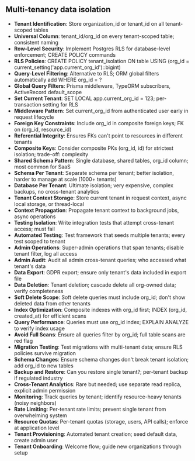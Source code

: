 ## Multi-tenancy data isolation

- **Tenant Identification**: Store organization_id or tenant_id on all tenant-scoped tables
- **Universal Column**: tenant_id/org_id on every tenant-scoped table; consistent naming
- **Row-Level Security**: Implement Postgres RLS for database-level enforcement; CREATE POLICY commands
- **RLS Policies**: CREATE POLICY tenant_isolation ON table USING (org_id = current_setting('app.current_org_id')::bigint)
- **Query-Level Filtering**: Alternative to RLS; ORM global filters automatically add WHERE org_id = ?
- **Global Query Filters**: Prisma middleware, TypeORM subscribers, ActiveRecord default_scope
- **Set Current Tenant**: SET LOCAL app.current_org_id = 123; per-transaction setting for RLS
- **Middleware Pattern**: Set current_org_id from authenticated user early in request lifecycle
- **Foreign Key Constraints**: Include org_id in composite foreign keys; FK on (org_id, resource_id)
- **Referential Integrity**: Ensures FKs can't point to resources in different tenants
- **Composite Keys**: Consider composite PKs (org_id, id) for strictest isolation; trade-off: complexity
- **Shared Schema Pattern**: Single database, shared tables, org_id column; most common for SaaS
- **Schema Per Tenant**: Separate schema per tenant; better isolation, harder to manage at scale (1000+ tenants)
- **Database Per Tenant**: Ultimate isolation; very expensive, complex backups, no cross-tenant analytics
- **Tenant Context Storage**: Store current tenant in request context, async local storage, or thread-local
- **Context Propagation**: Propagate tenant context to background jobs, async operations
- **Testing Isolation**: Write integration tests that attempt cross-tenant access; must fail
- **Automated Testing**: Test framework that seeds multiple tenants; every test scoped to tenant
- **Admin Operations**: Super-admin operations that span tenants; disable tenant filter, log all access
- **Admin Audit**: Audit all admin cross-tenant queries; who accessed what tenant's data
- **Data Export**: GDPR export; ensure only tenant's data included in export file
- **Data Deletion**: Tenant deletion; cascade delete all org-owned data; verify completeness
- **Soft Delete Scope**: Soft delete queries must include org_id; don't show deleted data from other tenants
- **Index Optimization**: Composite indexes with org_id first; INDEX (org_id, created_at) for efficient scans
- **Query Performance**: Queries must use org_id index; EXPLAIN ANALYZE to verify index usage
- **Avoid Full Scans**: Ensure all queries filter by org_id; full table scans are red flag
- **Migration Testing**: Test migrations with multi-tenant data; ensure RLS policies survive migration
- **Schema Changes**: Ensure schema changes don't break tenant isolation; add org_id to new tables
- **Backup and Restore**: Can you restore single tenant?; per-tenant backup if regulated industry
- **Cross-Tenant Analytics**: Rare but needed; use separate read replica, explicit admin permission
- **Monitoring**: Track queries by tenant; identify resource-heavy tenants (noisy neighbors)
- **Rate Limiting**: Per-tenant rate limits; prevent single tenant from overwhelming system
- **Resource Quotas**: Per-tenant quotas (storage, users, API calls); enforce at application level
- **Tenant Provisioning**: Automated tenant creation; seed default data, create admin user
- **Tenant Onboarding**: Welcome flow; guide new organizations through setup
